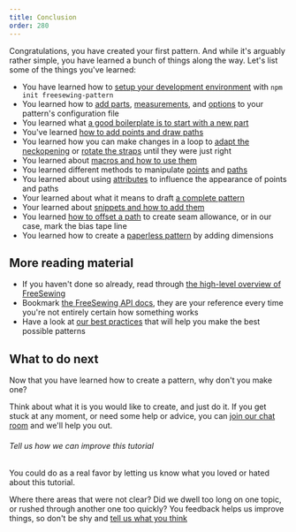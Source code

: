 ```yaml
---
title: Conclusion
order: 280
---
```


Congratulations, you have created your first pattern. And while it's arguably rather simple, 
you have learned a bunch of things along the way. Let's list some of the things you've learned:

 - You have learned how to [setup your development environment](/tutorials/pattern-design/create-freesewing-pattern) with `npm init freesewing-pattern`
 - You learned how to [add parts](/tutorials/pattern-design/your-first-part), [measurements](/tutorials/pattern-design/adding-measurements), and [options](/tutorials/pattern-design/adding-options) to your pattern's configuration file
 - You learned what [a good boilerplate is to start with a new part](/tutorials/pattern-design/part-structure)
 - You've learned [how to add points and draw paths](/tutorials/pattern-design/constructing-the-neck-opening)
 - You learned how you can make changes in a loop to [adapt the neckopening](/tutorials/pattern-design/fitting-the-neck-opening) or [rotate the straps](/tutorials/pattern-design/avoiding-overlap) until they were just right
 - You learned about [macros and how to use them](/tutorials/pattern-design/creating-the-closure)
 - You learned different methods to manipulate [points](/reference/api/point/) and [paths](/reference/api/path/)
 - You learned about using [attributes](/reference/api/attributes/) to influence the appearance of points and paths
 - Your learned about what it means to draft [a complete pattern](/tutorials/pattern-design/completing-your-pattern)
 - Your learned about [snippets and how to add them](/tutorials/pattern-design/completing-your-pattern#adding-snippets)
 - You learned [how to offset a path](/tutorials/pattern-design/completing-your-pattern#seam-allowance) to create seam allowance, or in our case, mark the bias tape line
 - You learned how to create a [paperless pattern](/tutorials/pattern-design/paperless-bib) by adding dimensions

## More reading material

 - If you haven't done so already, read through [the high-level overview of FreeSewing](/guides/overview/)
 - Bookmark [the FreeSewing API docs](/reference/api/), they are your reference every time you're not entirely certain how something works
 - Have a look at [our best practices](/guides/best-practices/) that will help you make the best possible patterns

## What to do next

Now that you have learned how to create a pattern, why don't you make one?

Think about what it is you would like to create, and just do it. If you get stuck at any moment,
or need some help or advice, you can [join our chat room](https://gitter.im/freesewing/design) and we'll help you out.

<Note>

###### Tell us how we can improve this tutorial

You could do as a real favor by letting us know what you loved or hated about this tutorial.

Where there areas that were not clear? Did we dwell too long on one topic, or rushed through another one too quickly?
You feedback helps us improve things, so don't be shy and [tell us what you think](https://gitter.im/freesewing/development)

</Note>
